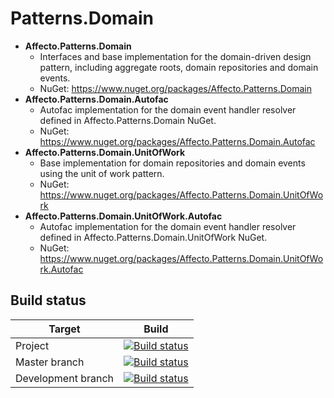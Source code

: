 # Patterns.Domain
* **Affecto.Patterns.Domain**
  * Interfaces and base implementation for the domain-driven design pattern, including aggregate roots, domain repositories and domain events.
  * NuGet: https://www.nuget.org/packages/Affecto.Patterns.Domain
* **Affecto.Patterns.Domain.Autofac**
  * Autofac implementation for the domain event handler resolver defined in Affecto.Patterns.Domain NuGet.
  * NuGet: https://www.nuget.org/packages/Affecto.Patterns.Domain.Autofac
* **Affecto.Patterns.Domain.UnitOfWork**
  * Base implementation for domain repositories and domain events using the unit of work pattern.
  * NuGet: https://www.nuget.org/packages/Affecto.Patterns.Domain.UnitOfWork
* **Affecto.Patterns.Domain.UnitOfWork.Autofac**
  * Autofac implementation for the domain event handler resolver defined in Affecto.Patterns.Domain.UnitOfWork NuGet.
  * NuGet: https://www.nuget.org/packages/Affecto.Patterns.Domain.UnitOfWork.Autofac

## Build status

| Target | Build |
| -----------------------|------------------|
| Project | [![Build status](https://ci.appveyor.com/api/projects/status/83d7pyid8vtv0tf9?svg=true)](https://ci.appveyor.com/project/affecto/dotnet-patterns-domain) |
| Master branch | [![Build status](https://ci.appveyor.com/api/projects/status/83d7pyid8vtv0tf9/branch/master?svg=true)](https://ci.appveyor.com/project/affecto/dotnet-patterns-domain/branch/master) |
| Development branch | [![Build status](https://ci.appveyor.com/api/projects/status/83d7pyid8vtv0tf9/branch/development?svg=true)](https://ci.appveyor.com/project/affecto/dotnet-patterns-domain/branch/development) |
